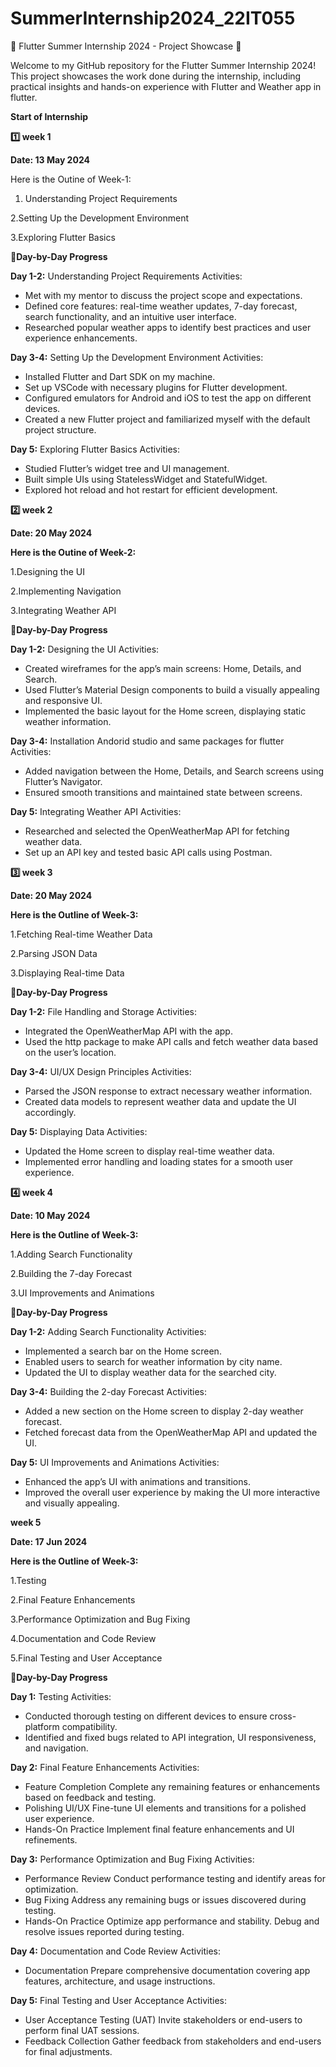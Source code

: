 # SummerInternship2024_22IT055
🌟 Flutter Summer Internship 2024 - Project Showcase 🌟

Welcome to my GitHub repository for the Flutter Summer Internship 2024! This project showcases the work done during the internship, including practical insights and hands-on experience with Flutter and Weather app in flutter.

**Start of Internship**

**1️⃣ week 1**

**Date: 13 May 2024**

Here is the Outine of Week-1:

1. Understanding Project Requirements

2.Setting Up the Development Environment

3.Exploring Flutter Basics

📝**Day-by-Day Progress**

**Day 1-2:** Understanding Project Requirements
Activities:

- Met with my mentor to discuss the project scope and expectations.
- Defined core features: real-time weather updates, 7-day forecast, search functionality, and an intuitive user interface.
- Researched popular weather apps to identify best practices and user experience enhancements.

**Day 3-4:** Setting Up the Development Environment
Activities:

- Installed Flutter and Dart SDK on my machine.
- Set up VSCode with necessary plugins for Flutter development.
- Configured emulators for Android and iOS to test the app on different devices.
- Created a new Flutter project and familiarized myself with the default project structure.

**Day 5:** Exploring Flutter Basics
Activities:

- Studied Flutter’s widget tree and UI management.
- Built simple UIs using StatelessWidget and StatefulWidget.
- Explored hot reload and hot restart for efficient development.

**2️⃣ week 2**

**Date: 20 May 2024**

**Here is the Outine of Week-2:**

1.Designing the UI

2.Implementing Navigation

3.Integrating Weather API

📝**Day-by-Day Progress**

**Day 1-2:** Designing the UI
Activities:

- Created wireframes for the app’s main screens: Home, Details, and Search.
- Used Flutter’s Material Design components to build a visually appealing and responsive UI.
- Implemented the basic layout for the Home screen, displaying static weather information.

**Day 3-4:** Installation Andorid studio and same packages for flutter
Activities:

- Added navigation between the Home, Details, and Search screens using Flutter’s Navigator.
- Ensured smooth transitions and maintained state between screens.

**Day 5:** Integrating Weather API
Activities:

- Researched and selected the OpenWeatherMap API for fetching weather data.
- Set up an API key and tested basic API calls using Postman.

**3️⃣ week 3**

**Date: 20 May 2024**

**Here is the Outline of Week-3:**

1.Fetching Real-time Weather Data

2.Parsing JSON Data

3.Displaying Real-time Data

📝**Day-by-Day Progress**

**Day 1-2:** File Handling and Storage
Activities:

- Integrated the OpenWeatherMap API with the app.
- Used the http package to make API calls and fetch weather data based on the user’s location.

**Day 3-4:** UI/UX Design Principles
Activities:

- Parsed the JSON response to extract necessary weather information.
- Created data models to represent weather data and update the UI accordingly.

**Day 5:** Displaying Data
Activities:

- Updated the Home screen to display real-time weather data.
- Implemented error handling and loading states for a smooth user experience.

**4️⃣ week 4**

**Date: 10 May 2024**

**Here is the Outline of Week-3:**

1.Adding Search Functionality

2.Building the 7-day Forecast

3.UI Improvements and Animations

📝**Day-by-Day Progress**

**Day 1-2:** Adding Search Functionality
Activities:

- Implemented a search bar on the Home screen.
- Enabled users to search for weather information by city name.
- Updated the UI to display weather data for the searched city.

**Day 3-4:** Building the 2-day Forecast
Activities:

- Added a new section on the Home screen to display 2-day weather forecast.
- Fetched forecast data from the OpenWeatherMap API and updated the UI.

**Day 5:** UI Improvements and Animations
Activities:

- Enhanced the app’s UI with animations and transitions.
- Improved the overall user experience by making the UI more interactive and visually appealing.

**week 5**

**Date: 17 Jun 2024**

**Here is the Outline of Week-3:**

1.Testing

2.Final Feature Enhancements

3.Performance Optimization and Bug Fixing

4.Documentation and Code Review

5.Final Testing and User Acceptance

📝**Day-by-Day Progress**

**Day 1:** Testing
Activities:

- Conducted thorough testing on different devices to ensure cross-platform compatibility.
- Identified and fixed bugs related to API integration, UI responsiveness, and navigation.

**Day 2:** Final Feature Enhancements
Activities:

- Feature Completion
Complete any remaining features or enhancements based on feedback and testing.
- Polishing UI/UX
Fine-tune UI elements and transitions for a polished user experience.
- Hands-On Practice
Implement final feature enhancements and UI refinements.

**Day 3:** Performance Optimization and Bug Fixing
Activities:

- Performance Review
Conduct performance testing and identify areas for optimization.
- Bug Fixing
Address any remaining bugs or issues discovered during testing.
- Hands-On Practice
Optimize app performance and stability.
Debug and resolve issues reported during testing.

**Day 4:** Documentation and Code Review
Activities:

- Documentation
Prepare comprehensive documentation covering app features, architecture, and usage instructions.

**Day 5:** Final Testing and User Acceptance
Activities:

- User Acceptance Testing (UAT)
Invite stakeholders or end-users to perform final UAT sessions.
- Feedback Collection
Gather feedback from stakeholders and end-users for final adjustments.
